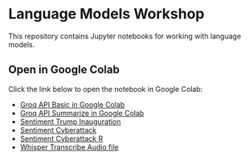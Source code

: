 # Language Models Workshop

This repository contains Jupyter notebooks for working with language models.

## Open in Google Colab

Click the link below to open the notebook in Google Colab:

- [Groq API Basic in Google Colab](https://colab.research.google.com/github/tpetric7/language_models_workshop/blob/main/Groq_API_basic_Google_Colab.ipynb)
- [Groq API Summarize in Google Colab](https://colab.research.google.com/github/tpetric7/language_models_workshop/blob/main/Groq_API_summarize_Google_Colab.ipynb)
- [Sentiment Trump Inauguration](https://colab.research.google.com/github/tpetric7/language_models_workshop/blob/main/Sentiment_in_colors_Trump_Inaugural_Speech.ipynb)
- [Sentiment Cyberattack](https://colab.research.google.com/github/tpetric7/language_models_workshop/blob/main/Sentiment_in_colors_Cyberattack.ipynb)
- [Sentiment Cyberattack R](https://colab.research.google.com/github/tpetric7/language_models_workshop/blob/main/R_Py_sentiment_Colab.ipynb)
- [Whisper Transcribe Audio file](https://colab.research.google.com/github/tpetric7/language_models_workshop/blob/main/Whisper_transcribe.ipynb)
